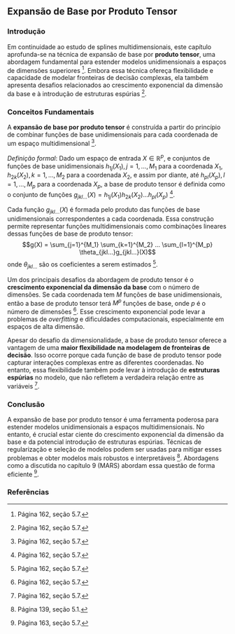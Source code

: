 ## Expansão de Base por Produto Tensor
### Introdução
Em continuidade ao estudo de splines multidimensionais, este capítulo aprofunda-se na técnica de expansão de base por **produto tensor**, uma abordagem fundamental para estender modelos unidimensionais a espaços de dimensões superiores [^24]. Embora essa técnica ofereça flexibilidade e capacidade de modelar fronteiras de decisão complexas, ela também apresenta desafios relacionados ao crescimento exponencial da dimensão da base e à introdução de estruturas espúrias [^24].

### Conceitos Fundamentais

A **expansão de base por produto tensor** é construída a partir do princípio de combinar funções de base unidimensionais para cada coordenada de um espaço multidimensional [^24].

*Definição formal*: Dado um espaço de entrada $X \in \mathbb{R}^p$, e conjuntos de funções de base unidimensionais $h_{1j}(X_1), j = 1, ..., M_1$ para a coordenada $X_1$, $h_{2k}(X_2), k = 1, ..., M_2$ para a coordenada $X_2$, e assim por diante, até $h_{pl}(X_p), l = 1, ..., M_p$ para a coordenada $X_p$, a base de produto tensor é definida como o conjunto de funções $g_{jkl...}(X) = h_{1j}(X_1)h_{2k}(X_2)...h_{pl}(X_p)$ [^24].

Cada função $g_{jkl...}(X)$ é formada pelo produto das funções de base unidimensionais correspondentes a cada coordenada. Essa construção permite representar funções multidimensionais como combinações lineares dessas funções de base de produto tensor:
$$g(X) = \sum_{j=1}^{M_1} \sum_{k=1}^{M_2} ... \sum_{l=1}^{M_p} \theta_{jkl...}g_{jkl...}(X)$$
onde $\theta_{jkl...}$ são os coeficientes a serem estimados [^24].

Um dos principais desafios da abordagem de produto tensor é o **crescimento exponencial da dimensão da base** com o número de dimensões. Se cada coordenada tem $M$ funções de base unidimensionais, então a base de produto tensor terá $M^p$ funções de base, onde $p$ é o número de dimensões [^24]. Esse crescimento exponencial pode levar a problemas de *overfitting* e dificuldades computacionais, especialmente em espaços de alta dimensão.

Apesar do desafio da dimensionalidade, a base de produto tensor oferece a vantagem de uma **maior flexibilidade na modelagem de fronteiras de decisão**. Isso ocorre porque cada função de base de produto tensor pode capturar interações complexas entre as diferentes coordenadas. No entanto, essa flexibilidade também pode levar à introdução de **estruturas espúrias** no modelo, que não refletem a verdadeira relação entre as variáveis [^24].

### Conclusão

A expansão de base por produto tensor é uma ferramenta poderosa para estender modelos unidimensionais a espaços multidimensionais. No entanto, é crucial estar ciente do crescimento exponencial da dimensão da base e da potencial introdução de estruturas espúrias. Técnicas de regularização e seleção de modelos podem ser usadas para mitigar esses problemas e obter modelos mais robustos e interpretáveis [^1]. Abordagens como a discutida no capítulo 9 (MARS) abordam essa questão de forma eficiente [^25].

### Referências
[^24]: Página 162, seção 5.7.
[^25]: Página 163, seção 5.7.
[^1]: Página 139, seção 5.1.

<!-- END -->